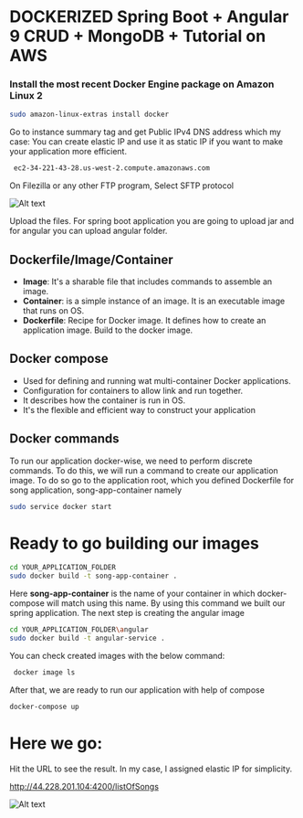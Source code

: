 
# ****DOCKERIZED Spring Boot + Angular 9 CRUD + MongoDB + Tutorial on AWS****



### Install the most recent Docker Engine package on Amazon Linux 2
```bash 
sudo amazon-linux-extras install docker
```
Go to instance summary tag and get Public IPv4 DNS address which my case:
You can create elastic IP and use it as static IP if you want to make your application more efficient.

```bash                           
 ec2-34-221-43-28.us-west-2.compute.amazonaws.com
```

On Filezilla or any other FTP program, Select SFTP protocol


![Alt text]( https://i.ibb.co/F06ddSc/ftp.png "FTP configuration")

Upload the files. For spring boot application  you are going to upload jar and for angular you 
can upload angular folder.

## Dockerfile/Image/Container

- **Image**: It's a sharable file that includes commands to assemble an image.
- **Container**: is a simple instance of an image. It is an executable image that runs on OS.
- **Dockerfile**: Recipe for Docker image. It defines how to create an application image. Build to the docker image.
  


## Docker compose

- Used for defining and running wat multi-container Docker applications.
- Configuration for containers to allow link and run together.
- It describes how the container is run in OS.
- It's the flexible and efficient way to construct your application

## Docker commands
To run our application docker-wise, we need to perform discrete commands.  To do this, we will run a command to create our application image.
To do so go to the application root, which you defined Dockerfile for song application, song-app-container namely

```sh
sudo service docker start
```

# Ready to go building our images

```sh
cd YOUR_APPLICATION_FOLDER
sudo docker build -t song-app-container .
```
Here **song-app-container** is the name of your container in which docker-compose will match using this name.
By using this command we built our spring application.
The next step is creating the angular image

```sh
cd YOUR_APPLICATION_FOLDER\angular
sudo docker build -t angular-service .
```
You can check created images with the below command:

```sh
 docker image ls
```

After that, we are ready to run our application with help of compose

```sh
docker-compose up
```

# Here we go:

Hit the URL to see the result. In my case, I assigned elastic IP for simplicity.

http://44.228.201.104:4200/listOfSongs 

![Alt text](https://i.ibb.co/RCWf21V/awsapp.png "Running dockerized AWS application")

